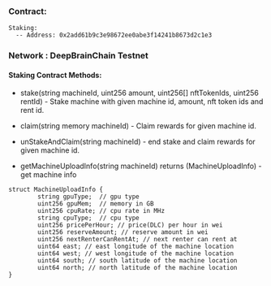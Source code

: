 ### Contract:
    Staking: 
      -- Address: 0x2add61b9c3e98672ee0abe3f14241b8673d2c1e3
### Network : DeepBrainChain Testnet

#### Staking Contract Methods:

* stake(string  machineId, uint256 amount, uint256[] nftTokenIds, uint256 rentId) - Stake machine with given machine id, amount, nft token ids and rent id.

* claim(string memory machineId) - Claim rewards for given machine id.

* unStakeAndClaim(string  machineId) - end stake and claim rewards for given machine id.

* getMachineUploadInfo(string machineId)  returns (MachineUploadInfo) - get machine info
``` 
struct MachineUploadInfo {
        string gpuType;  // gpu type 
        uint256 gpuMem;  // memory in GB
        uint256 cpuRate; // cpu rate in MHz
        string cpuType;  // cpu type
        uint256 pricePerHour; // price(DLC) per hour in wei
        uint256 reserveAmount; // reserve amount in wei
        uint256 nextRenterCanRentAt; // next renter can rent at
        uint64 east; // east longitude of the machine location
        uint64 west; // west longitude of the machine location
        uint64 south; // south latitude of the machine location
        uint64 north; // north latitude of the machine location
}
```
